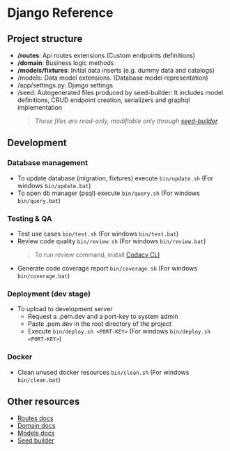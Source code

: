 # Django Reference

## Project structure

-   **/routes**: Api routes extensions (Custom endpoints definitions)
-   **/domain**: Business logic methods
-   **/models/fixtures**: Initial data inserts (e.g. dummy data and catalogs)
-   /models: Data model extensions. (Database model representation)
-   /app/settings.py: Django settings
-   /seed: Autogenerated files produced by seed-builder: It includes model definitions, CRUD endpoint creation, serializers and graphql implementation
    >   *These files are *read-only*, modifiable only through [seed-builder](./060_seed_builder.md)*
    
## Development
    
### Database management

-   To update database (migration, fixtures) execute `bin/update.sh` (For windows `bin/update.bat`)
-   To open db manager (psql) execute `bin/query.sh` (For windows `bin/query.bat`)

### Testing & QA

-   Test use cases `bin/test.sh` (For windows `bin/test.bat`)
-   Review code quality `bin/review.sh` (For windows `bin/review.bat`)
    >   To run review command, install [Codacy CLI](https://github.com/codacy/codacy-analysis-cli)
-   Generate code coverage report `bin/coverage.sh` (For windows `bin/coverage.bat`)

### Deployment (dev stage)

-  To upload to development server
    -  Request a .pem.dev and a port-key to system admin
    -  Paste .pem.dev in the root directory of the project
    -  Execute `bin/deploy.sh <PORT-KEY>` (For windows `bin/deploy.sh <PORT-KEY>`)
    
### Docker

-   Clean unused docker resources `bin/clean.sh` (For windows `bin/clean.bat`)

## Other resources

-   [Routes docs](./020_routes.md)
-   [Domain docs](./030_domain.md)
-   [Models docs](./040_models.md)
-   [Seed builder](./060_seed_builder.md)